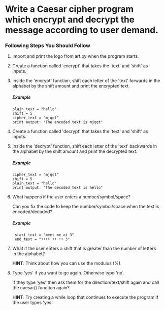 # Write a Caesar cipher program which encrypt and decrypt the message according to user demand.


### Following Steps You Should Follow
1.  Import and print the logo from art.py when the program starts.



2.  Create a function called 'encrypt' that takes the 'text' and 'shift' as inputs.
3.  Inside the 'encrypt' function, shift each letter of the 'text' forwards in the alphabet by the shift amount and print the encrypted text.  
    ##### Example 
        plain_text = "hello"
        shift = 5
        cipher_text = "mjqqt"
        print output: "The encoded text is mjqqt"


4.  Create a function called 'decrypt' that takes the 'text' and 'shift' as inputs.
5.  Inside the 'decrypt' function, shift each letter of the 'text' backwards in the alphabet by the shift amount and print the decrypted text.  
    ##### Example 
        cipher_text = "mjqqt"
        shift = 5
        plain_text = "hello"
        print output: "The decoded text is hello"


6. What happens if the user enters a number/symbol/space?

    Can you fix the code to keep the number/symbol/space when the text is encoded/decoded?
    ##### Example 
        start_text = "meet me at 3"
        end_text = "•••• •• •• 3"


7. What if the user enters a shift that is greater than the number of letters in the alphabet?

     **HINT**: Think about how you can use the modulus (%).

8.  Type 'yes' if you want to go again. Otherwise type 'no'.

    If they type 'yes' then ask them for the direction/text/shift again and call the caesar() function again?
    
      **HINT**:  Try creating a while loop that continues to execute the program if the user types 'yes'. 

